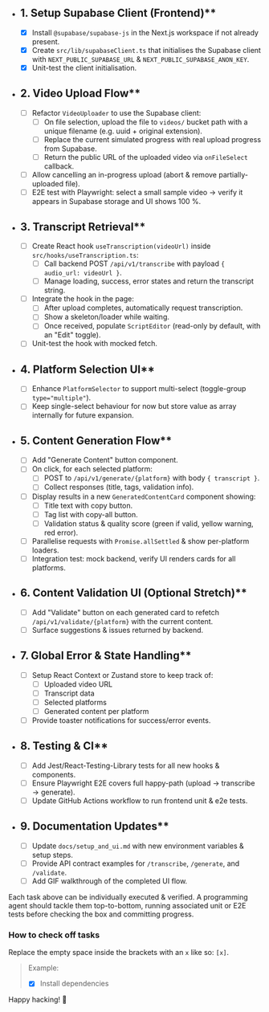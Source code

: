 - ## 1. Setup Supabase Client (Frontend)**
  - [x] Install `@supabase/supabase-js` in the Next.js workspace if not already present.
  - [x] Create `src/lib/supabaseClient.ts` that initialises the Supabase client with `NEXT_PUBLIC_SUPABASE_URL` & `NEXT_PUBLIC_SUPABASE_ANON_KEY`.
  - [x] Unit-test the client initialisation.

- ## 2. Video Upload Flow**
  - [ ] Refactor `VideoUploader` to use the Supabase client:
    - [ ] On file selection, upload the file to `videos/` bucket path with a unique filename (e.g. uuid + original extension).
    - [ ] Replace the current simulated progress with real upload progress from Supabase.
    - [ ] Return the public URL of the uploaded video via `onFileSelect` callback.
  - [ ] Allow cancelling an in-progress upload (abort & remove partially-uploaded file).
  - [ ] E2E test with Playwright: select a small sample video → verify it appears in Supabase storage and UI shows 100 %.

- ## 3. Transcript Retrieval**
  - [ ] Create React hook `useTranscription(videoUrl)` inside `src/hooks/useTranscription.ts`:
    - [ ] Call backend POST `/api/v1/transcribe` with payload `{ audio_url: videoUrl }`.
    - [ ] Manage loading, success, error states and return the transcript string.
  - [ ] Integrate the hook in the page:
    - [ ] After upload completes, automatically request transcription.
    - [ ] Show a skeleton/loader while waiting.
    - [ ] Once received, populate `ScriptEditor` (read-only by default, with an "Edit" toggle).
  - [ ] Unit-test the hook with mocked fetch.

- ## 4. Platform Selection UI**
  - [ ] Enhance `PlatformSelector` to support multi-select (toggle-group `type="multiple"`).
  - [ ] Keep single-select behaviour for now but store value as array internally for future expansion.

- ## 5. Content Generation Flow**
  - [ ] Add "Generate Content" button component.
  - [ ] On click, for each selected platform:
    - [ ] POST to `/api/v1/generate/{platform}` with body `{ transcript }`.
    - [ ] Collect responses (title, tags, validation info).
  - [ ] Display results in a new `GeneratedContentCard` component showing:
    - [ ] Title text with copy button.
    - [ ] Tag list with copy-all button.
    - [ ] Validation status & quality score (green if valid, yellow warning, red error).
  - [ ] Parallelise requests with `Promise.allSettled` & show per-platform loaders.
  - [ ] Integration test: mock backend, verify UI renders cards for all platforms.

- ## 6. Content Validation UI (Optional Stretch)**
  - [ ] Add "Validate" button on each generated card to refetch `/api/v1/validate/{platform}` with the current content.
  - [ ] Surface suggestions & issues returned by backend.

- ## 7. Global Error & State Handling**
  - [ ] Setup React Context or Zustand store to keep track of:
    - [ ] Uploaded video URL
    - [ ] Transcript data
    - [ ] Selected platforms
    - [ ] Generated content per platform
  - [ ] Provide toaster notifications for success/error events.

- ## 8. Testing & CI**
  - [ ] Add Jest/React-Testing-Library tests for all new hooks & components.
  - [ ] Ensure Playwright E2E covers full happy-path (upload → transcribe → generate).
  - [ ] Update GitHub Actions workflow to run frontend unit & e2e tests.

- ## 9. Documentation Updates**
  - [ ] Update `docs/setup_and_ui.md` with new environment variables & setup steps.
  - [ ] Provide API contract examples for `/transcribe`, `/generate`, and `/validate`.
  - [ ] Add GIF walkthrough of the completed UI flow.

Each task above can be individually executed & verified. A programming agent should tackle them top-to-bottom, running associated unit or E2E tests before checking the box and committing progress. 

### How to check off tasks
Replace the empty space inside the brackets with an `x` like so: `[x]`.
> Example:  
> - [x] Install dependencies

Happy hacking! 🚀 